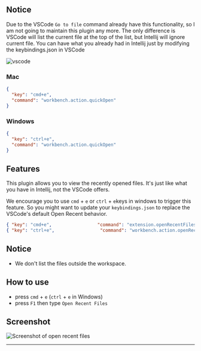 ## Notice

Due to the VSCode `Go to file` command already have this functionality, so I am not going to maintain this plugin any more.  The only difference is VSCode will list the current file at the top of the list, but Intellij will ignore current file.  You can have what you already had in Intellij just by modifying the keybindings.json in VSCode

 ![vscode](https://github.com/wahyd4/vscode-plugin-recent-files/raw/master/update.png)

### Mac
```json
{
  "key": "cmd+e",
  "command": "workbench.action.quickOpen"
}
```

### Windows
```json
{
  "key": "ctrl+e",
  "command": "workbench.action.quickOpen"
}
```

## Features
  This plugin allows you to view the recently opened files. It's just like what you have in Intellij, not the VSCode offers.

  We encourage you to use `cmd` + `e` or `ctrl` + `e`keys in windows to trigger this feature. So you might want to update your `keybindings.json` to replace the VSCode's default Open Recent behavior.

  ```json
  { "key": "cmd+e",                 "command": "extension.openRecentFiles" },
  { "key": "ctrl+e",                 "command": "workbench.action.openRecent" }
  ```

## Notice
  * We don't list the files outside the workspace.

## How to use
  * press `cmd` + `e` (`ctrl` + `e` in Windows)
  * press `F1` then type `Open Recent Files`

## Screenshot
![Screenshot of open recent files](https://github.com/wahyd4/vscode-plugin-recent-files/raw/master/demo.gif)


-------------------------------------------------------------------------------------
